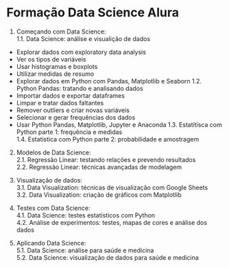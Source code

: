 # Formação Data Science Alura

1. Começando com Data Science:<br>
1.1. Data Science: análise e visualição de dados<br>
- Explorar dados com exploratory data analysis
- Ver os tipos de variáveis
- Usar histogramas e boxplots
- Utilizar medidas de resumo
- Explorar dados em Python com Pandas, Matplotlib e Seaborn
1.2. Python Pandas: tratando e analisando dados<br>
- Importar dados e exportar dataframes
- Limpar e tratar dados faltantes
- Remover outliers e criar novas variáveis
- Selecionar e gerar frequências dos dados
- Usar Python Pandas, Matplotlib, Jupyter e Anaconda
1.3. Estatítísca com Python parte 1: frequência e medidas<br>
1.4. Estatística com Python parte 2: probabilidade e amostragem

2. Modelos de Data Science:<br>
2.1. Regressão Linear: testando relações e prevendo resultados<br>
2.2. Regressão Linear: técnicas avançadas de modelagem

3. Visualização de dados:<br>
3.1. Data Visualization: técnicas de visualização com Google Sheets<br>
3.2. Data Visualization: criação de gráficos com Matplotlib

4. Testes com Data Science:<br>
4.1. Data Science: testes estatísticos com Python<br>
4.2. Análise de experimentos: testes, mapas de cores e análise dos dados

5. Aplicando Data Science:<br>
5.1. Data Science: análise para saúde e medicina<br>
5.2. Data Science: visualização de dados para saúde e medicina
